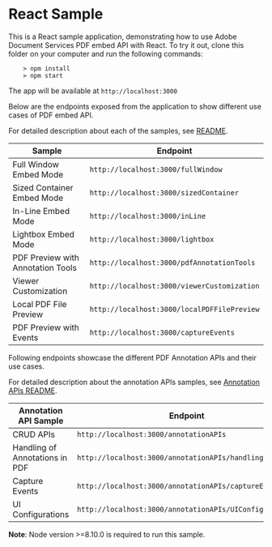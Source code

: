 # React Sample

This is a React sample application, demonstrating how to use Adobe Document Services PDF embed API with React. To try it out, clone this folder on your computer and run the following commands:

```
    > npm install
    > npm start
```

The app will be available at ```http://localhost:3000```

Below are the endpoints exposed from the application to show different use cases of PDF embed API.

For detailed description about each of the samples, see [README](../../README.md#running-the-samples).

| Sample | Endpoint |
|---|---|
|Full Window Embed Mode  | ```http://localhost:3000/fullWindow``` |
|Sized Container Embed Mode  | ```http://localhost:3000/sizedContainer``` |
|In-Line Embed Mode  | ```http://localhost:3000/inLine``` |
|Lightbox Embed Mode  | ```http://localhost:3000/lightbox``` |
|PDF Preview with Annotation Tools  | ```http://localhost:3000/pdfAnnotationTools``` |
|Viewer Customization  | ```http://localhost:3000/viewerCustomization``` |
|Local PDF File Preview | ```http://localhost:3000/localPDFFilePreview``` |
|PDF Preview with Events  | ```http://localhost:3000/captureEvents``` |


Following endpoints showcase the different PDF Annotation APIs and their use cases.

For detailed description about the annotation APIs samples, see [Annotation APIs README](../PDF%20Annotations%20APIs/README.md).

| Annotation API Sample | Endpoint |
|---|---|
|CRUD APIs  | ```http://localhost:3000/annotationAPIs``` |
|Handling of Annotations in PDF  | ```http://localhost:3000/annotationAPIs/handlingInPDF``` |
|Capture Events | ```http://localhost:3000/annotationAPIs/captureEvents``` |
|UI Configurations  | ```http://localhost:3000/annotationAPIs/UIConfigurations``` |


**Note**: Node version >=8.10.0 is required to run this sample.
